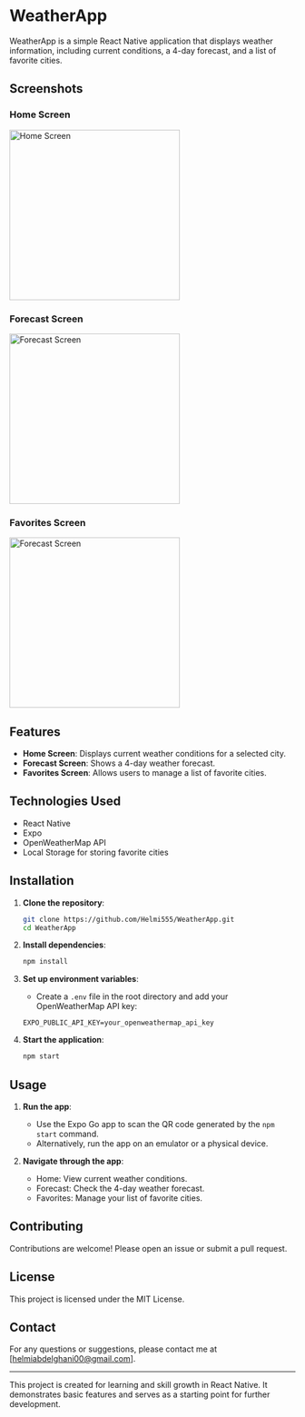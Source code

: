 # WeatherApp

WeatherApp is a simple React Native application that displays weather information, including current conditions, a 4-day forecast, and a list of favorite cities.

## Screenshots

### Home Screen
<img src="https://github.com/user-attachments/assets/4526645a-4c87-4f4d-82a4-1476c748f919" alt="Home Screen" width="300"/>

### Forecast Screen
<img src="https://github.com/user-attachments/assets/b7e06316-50b9-431d-b1bd-3272709f115d" alt="Forecast Screen" width="300"/>

### Favorites Screen
<img src="https://github.com/user-attachments/assets/d98693c3-25e8-4dc4-a359-73f9740b03d1" alt="Forecast Screen" width="300"/>


## Features

- **Home Screen**: Displays current weather conditions for a selected city.
- **Forecast Screen**: Shows a 4-day weather forecast.
- **Favorites Screen**: Allows users to manage a list of favorite cities.

## Technologies Used

- React Native
- Expo
- OpenWeatherMap API
- Local Storage for storing favorite cities

## Installation

1. **Clone the repository**:
    ```bash
    git clone https://github.com/Helmi555/WeatherApp.git
    cd WeatherApp
    ```

2. **Install dependencies**:
    ```bash
    npm install
    ```

3. **Set up environment variables**:
    - Create a `.env` file in the root directory and add your OpenWeatherMap API key:
    ```env
    EXPO_PUBLIC_API_KEY=your_openweathermap_api_key
    ```

4. **Start the application**:
    ```bash
    npm start
    ```

## Usage

1. **Run the app**:
    - Use the Expo Go app to scan the QR code generated by the `npm start` command.
    - Alternatively, run the app on an emulator or a physical device.

2. **Navigate through the app**:
    - Home: View current weather conditions.
    - Forecast: Check the 4-day weather forecast.
    - Favorites: Manage your list of favorite cities.

## Contributing

Contributions are welcome! Please open an issue or submit a pull request.

## License

This project is licensed under the MIT License.

## Contact

For any questions or suggestions, please contact me at [helmiabdelghani00@gmail.com].

---

This project is created for learning and skill growth in React Native. It demonstrates basic features and serves as a starting point for further development.
